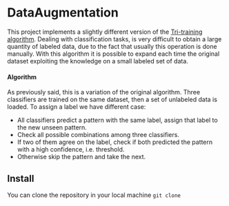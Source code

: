 # DataAugmentation

This project implements a slightly different version of the [Tri-training algorithm](http://ieeexplore.ieee.org/document/1512038/).
Dealing with classification tasks, is very difficult to obtain a large quantity of labeled data, due to the fact that usually this operation is done manually.
With this algorithm it is possible to expand each time the original dataset exploiting the knowledge on a small labeled set of data.

#### Algorithm

As previously said, this is a variation of the original algorithm.
Three classifiers are trained on the same dataset, then a set of unlabeled data is loaded.
To assign a label we have different case:
* All classifiers predict a pattern with the same label, assign that label to the new unseen pattern.
* Check all possible combinations among three classifiers.
* If two of them agree on the label, check if both predicted the pattern with a high confidence, i.e. threshold.
* Otherwise skip the pattern and take the next.

## Install
You can clone the repository in your local machine
`git clone`
 

